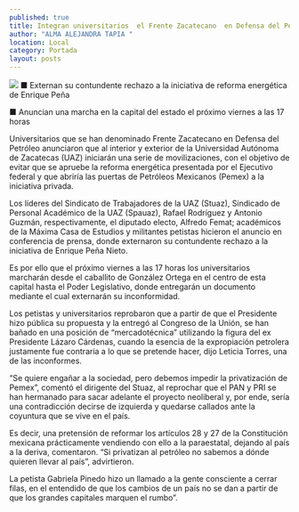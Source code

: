 ```yaml
---
published: true
title: Integran universitarios  el Frente Zacatecano  en Defensa del Petróleo
author: "ALMA ALEJANDRA TAPIA "
location: Local
category: Portada
layout: posts
---
```


![](http://i.imgur.com/d7LgWtmm.jpg)
■ Externan su contundente rechazo a la iniciativa de reforma energética de Enrique Peña

■ Anuncian una marcha en la capital del estado el próximo viernes a las 17 horas

Universitarios que se han denominado Frente Zacatecano en Defensa del Petróleo anunciaron que al interior y exterior de la Universidad Autónoma de Zacatecas (UAZ) iniciarán una serie de movilizaciones, con el objetivo de evitar que se apruebe la reforma energética presentada por el Ejecutivo federal y que abriría las puertas de Petróleos Mexicanos (Pemex) a la iniciativa privada.

Los líderes del Sindicato de Trabajadores de la UAZ (Stuaz), Sindicado de Personal Académico de la UAZ (Spauaz), Rafael Rodríguez y Antonio Guzmán, respectivamente, el diputado electo, Alfredo Femat; académicos de la Máxima Casa de Estudios y militantes petistas hicieron el anuncio en conferencia de prensa, donde externaron su contundente rechazo a la iniciativa de Enrique Peña Nieto.

Es por ello que el próximo viernes a las 17 horas los universitarios marcharán desde el caballito de González Ortega en el centro de esta capital hasta el Poder Legislativo, donde entregarán un documento mediante el cual externarán su inconformidad.  

Los petistas y universitarios reprobaron que a partir de que el Presidente hizo pública su propuesta y la entregó al Congreso de la Unión, se han bañado en una posición de “mercadotécnica” utilizando la figura del ex Presidente Lázaro Cárdenas, cuando la esencia de la expropiación petrolera justamente fue contraria a lo que se pretende hacer, dijo Leticia Torres, una de las inconformes.

“Se quiere engañar a la sociedad, pero debemos impedir la privatización de Pemex”, comentó el dirigente del Stuaz, al reprochar que el PAN y PRI se han hermanado para sacar adelante el proyecto neoliberal y, por ende, sería una contradicción decirse de izquierda y quedarse callados ante la coyuntura que se vive en el país.

Es decir, una pretensión de reformar los artículos 28 y 27 de la Constitución mexicana prácticamente vendiendo con ello a la paraestatal, dejando al país a la deriva, comentaron. “Si privatizan al petróleo no sabemos a dónde quieren llevar al país”, advirtieron.

La petista Gabriela Pinedo hizo un llamado a la gente consciente a cerrar filas, en el entendido de que los cambios de un país no se dan a partir de que los grandes capitales marquen el rumbo”.
